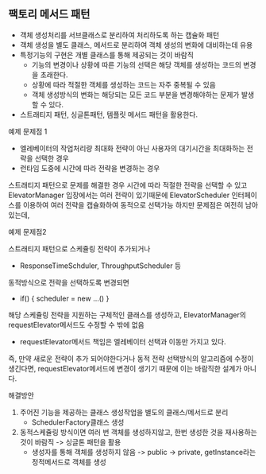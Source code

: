 팩토리 메서드 패턴
-
- 객체 생성처리를 서브클래스로 분리하여 처리하도록 하는 캡슐화 패턴
- 객체 생성을 별도 클래스, 메서드로 분리하여 객체 생성의 변화에 대비하는데 유용
- 특정기능의 구현은 개별 클래스를 통해 제공되는 것이 바람직
  - 기능의 변경이나 상황에 따른 기능의 선택은 해당 객체를 생성하는 코드의 변경을 초래한다.
  - 상황에 따라 적절한 객체를 생성하는 코드는 자주 중복될 수 있음
  - 객체 생성방식의 변화는 해당되는 모든 코드 부분을 변경해야하는 문제가 발생할 수 있다.
- 스트래티지 패턴, 싱글톤패턴, 템플릿 메서드 패턴을 활용한다.

예제 문제점 1
- 엘레베이터의 작업처리량 최대화 전략이 아닌 사용자의 대기시간을 최대화하는 전략을 선택한 경우
- 런타임 도중에 시간에 따라 전략을 변경하는 경우

스트래티지 패턴으로 문제를 해결한 경우 시간에 따라 적절한 전략을 선택할 수 있고 ElevatorManager 입장에서는
여러 전략이 있기때문에 ElevatorScheduler 인터페이스를 이용하여 여러 전략을 캡슐화하여 동적으로 선택가능
하지만 문제점은 여전히 남아있는데, 

예제 문제점2

스트래티지 패턴으로 스케쥴링 전략이 추가되거나
- ResponseTimeSchduler, ThroughputScheduler 등 

동적방식으로 전략을 선택하도록 변경되면
- if() { scheduler = new ...() }

해당 스케쥴링 전략을 지원하는 구체적인 클래스를 생성하고, ElevatorManager의 requestElevator메서드도 수정할 수 밖에 없음

* requestElevator메서드 책임은 엘레베이터 선택과 이동만 가지고 있다.

즉, 만약 새로운 전략이 추가 되어야한다거나 동적 전략 선택방식의 알고리즘에 수정이 생긴다면,
requestElevator메서드에 변경이 생기기 때문에 이는 바람직한 설계가 아니다.

해결방안
1. 주어진 기능을 제공하는 클래스 생성작업을 별도의 클래스/메서드로 분리
    - SchedulerFactory클래스 생성
2. 동적스케쥴링 방식이면 여러 번 객체를 생성하지않고, 한번 생성한 것을 재사용하는 것이 바람직 -> 싱글톤 패턴을 활용
    - 생성자를 통해 객체를 생성하지 않음 -> public -> private, getInstance라는 정적메서드로 객체를 생성
